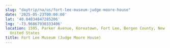 ```yaml
---
slug: "daytrip/na/us/fort-lee-museum-judge-moore-house"
date: '2025-05-23T00:00:00'
lat: '40.84834847285206'
lng: '-73.96867930333406'
location: 1595, Parker Avenue, Koreatown, Fort Lee, Bergen County, New Jersey, 07024,
  United States
title: Fort Lee Museum (Judge Moore House)
---
```



